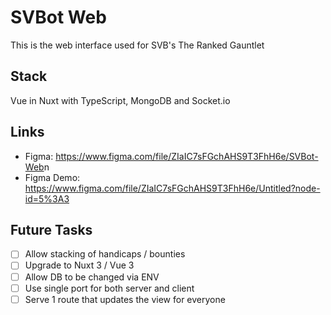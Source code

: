 # SVBot Web

This is the web interface used for SVB's The Ranked Gauntlet

## Stack

Vue in Nuxt with TypeScript, MongoDB and Socket.io

## Links

- Figma: <https://www.figma.com/file/ZIaIC7sFGchAHS9T3FhH6e/SVBot-Web>n
- Figma Demo:
  <https://www.figma.com/file/ZIaIC7sFGchAHS9T3FhH6e/Untitled?node-id=5%3A3>

## Future Tasks

- [ ] Allow stacking of handicaps / bounties
- [ ] Upgrade to Nuxt 3 / Vue 3
- [ ] Allow DB to be changed via ENV
- [ ] Use single port for both server and client
- [ ] Serve 1 route that updates the view for everyone
